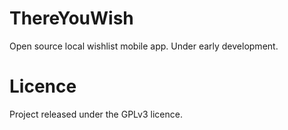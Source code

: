# ThereYouWish

Open source local wishlist mobile app. Under early development.

# Licence

Project released under the GPLv3 licence.